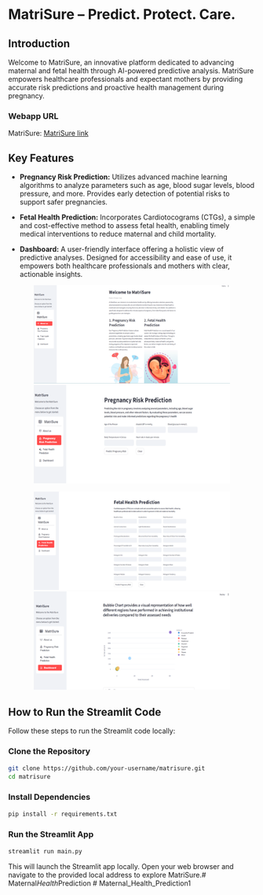 # MatriSure – Predict. Protect. Care.

## Introduction

Welcome to MatriSure, an innovative platform dedicated to advancing maternal and fetal health through AI-powered predictive analysis. MatriSure empowers healthcare professionals and expectant mothers by providing accurate risk predictions and proactive health management during pregnancy.

### Webapp URL
MatriSure: [MatriSure link](https://maternalcare-cbupxflodo4uhz8hzqqqng.streamlit.app/)

## Key Features

- **Pregnancy Risk Prediction:** Utilizes advanced machine learning algorithms to analyze parameters such as age, blood sugar levels, blood pressure, and more. Provides early detection of potential risks to support safer pregnancies.

- **Fetal Health Prediction:** Incorporates Cardiotocograms (CTGs), a simple and cost-effective method to assess fetal health, enabling timely medical interventions to reduce maternal and child mortality.

- **Dashboard:** A user-friendly interface offering a holistic view of predictive analyses. Designed for accessibility and ease of use, it empowers both healthcare professionals and mothers with clear, actionable insights.

<p align="center">
    <img src="./graphics/about_us.png" alt="About us" width="400" height  = "200"/> <img src="./graphics/pregnancy_risk_prediction.png" alt="preganancy_risk_Prediction" width="400" height  = "200"/>

</p>

<p align="center">
    <img src="./graphics/fetal_health_prediction.png" alt="fetal_health_prediction" width="400" height  = "200"/> <img src="./graphics/dashboard.png" alt="dashboard" width="400" height  = "200"/>

</p>

## How to Run the Streamlit Code

Follow these steps to run the Streamlit code locally:

### Clone the Repository

```bash
git clone https://github.com/your-username/matrisure.git
cd matrisure
```
### Install Dependencies
 ```bash
 pip install -r requirements.txt
 ```
 ### Run the Streamlit App
 ```bash
streamlit run main.py
```
This will launch the Streamlit app locally. Open your web browser and navigate to the provided local address to explore MatriSure.#   M a t e r n a l _ H e a l t h _ P r e d i c t i o n 
 
 # Maternal_Health_Prediction1
